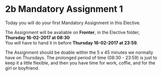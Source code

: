 # 2b Mandatory Assignment 1

Today you will do your first Mandatory Assignment in this Elective.

The Assignment will be avaliable on **Fronter**, in the Elective folder, **Thursday 16-02-2017 at 08:30**     
You will have to hand it in before **Thursday 16-02-2017 at 23:59**.

The Assignment should be doable within the 5 x 45 minutes we normally have on Thursdays. The prolonged period of time (08:30 - 23:59) is just to keep it a little flexible, and then you have time for work, coffie, and for the girl or boyfriend.






